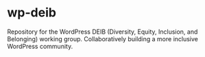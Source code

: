 # wp-deib
Repository for the WordPress DEIB (Diversity, Equity, Inclusion, and Belonging) working group. Collaboratively building a more inclusive WordPress community.
